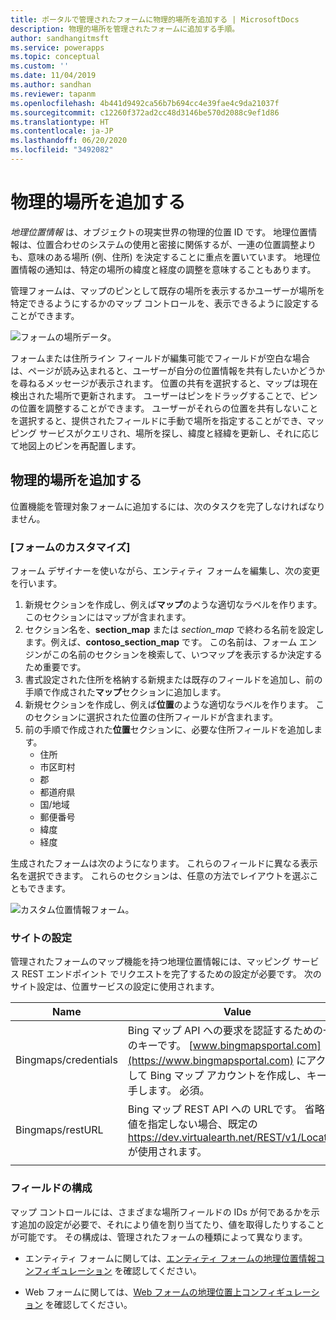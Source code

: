 ```yaml
---
title: ポータルで管理されたフォームに物理的場所を追加する | MicrosoftDocs
description: 物理的場所を管理されたフォームに追加する手順。
author: sandhangitmsft
ms.service: powerapps
ms.topic: conceptual
ms.custom: ''
ms.date: 11/04/2019
ms.author: sandhan
ms.reviewer: tapanm
ms.openlocfilehash: 4b441d9492ca56b7b694cc4e39fae4c9da21037f
ms.sourcegitcommit: c12260f372ad2cc48d3146be570d2088c9ef1d86
ms.translationtype: HT
ms.contentlocale: ja-JP
ms.lasthandoff: 06/20/2020
ms.locfileid: "3492082"
---
```

# <a name="add-geolocation"></a>物理的場所を追加する

*地理位置情報* は、オブジェクトの現実世界の物理的位置 ID です。 地理位置情報は、位置合わせのシステムの使用と密接に関係するが、一連の位置調整よりも、意味のある場所 (例、住所) を決定することに重点を置いています。 地理位置情報の通知は、特定の場所の緯度と経度の調整を意味することもあります。

管理フォームは、マップのピンとして既存の場所を表示するかユーザーが場所を特定できるようにするかのマップ コントロールを、表示できるように設定することができます。

![フォームの場所データ。](../media/location-data-form.png "フォームの場所データ")

フォームまたは住所ライン フィールドが編集可能でフィールドが空白な場合は、ページが読み込まれると、ユーザーが自分の位置情報を共有したいかどうかを尋ねるメッセージが表示されます。 位置の共有を選択すると、マップは現在検出された場所で更新されます。 ユーザーはピンをドラッグすることで、ピンの位置を調整することができます。 ユーザーがそれらの位置を共有しないことを選択すると、提供されたフィールドに手動で場所を指定することができ、マッピング サービスがクエリされ、場所を探し、緯度と経緯を更新し、それに応じて地図上のピンを再配置します。

## <a name="add-geolocation"></a>物理的場所を追加する
位置機能を管理対象フォームに追加するには、次のタスクを完了しなければなりません。

### <a name="form-customization"></a>[フォームのカスタマイズ]
フォーム デザイナーを使いながら、エンティティ フォームを編集し、次の変更を行います。

1. 新規セクションを作成し、例えば**マップ**のような適切なラベルを作ります。 このセクションにはマップが含まれます。
2. セクション名を、**section\_map** または _section\_map_ で終わる名前を設定します。例えば、**contoso\_section\_map** です。 この名前は、フォーム エンジンがこの名前のセクションを検索して、いつマップを表示するか決定するため重要です。 
3. 書式設定された住所を格納する新規または既存のフィールドを追加し、前の手順で作成された**マップ**セクションに追加します。
4. 新規セクションを作成し、例えば**位置**のような適切なラベルを作ります。 このセクションに選択された位置の住所フィールドが含まれます。
5. 前の手順で作成された**位置**セクションに、必要な住所フィールドを追加します。 
    - 住所
    - 市区町村
    - 郡
    - 都道府県
    - 国/地域
    - 郵便番号
    - 緯度
    - 経度

生成されたフォームは次のようになります。 これらのフィールドに異なる表示名を選択できます。 これらのセクションは、任意の方法でレイアウトを選ぶこともできます。

![カスタム位置情報フォーム。](../media/custom-geolocation-form.png "カスタム位置情報フォーム")

### <a name="site-settings"></a>サイトの設定
管理されたフォームのマップ機能を持つ地理位置情報には、マッピング サービス REST エンドポイント でリクエストを完了するための設定が必要です。 次のサイト設定は、位置サービスの設定に使用されます。

|Name|Value|
|---|---|
|Bingmaps/credentials|Bing マップ API への要求を認証するための一意のキーです。 [www.bingmapsportal.com](https://www.bingmapsportal.com) にアクセスして Bing マップ アカウントを作成し、キーを入手します。 必須。|
|Bingmaps/restURL|Bing マップ REST API への URLです。 省略可。 値を指定しない場合、既定の https://dev.virtualearth.net/REST/v1/Locations が使用されます。|
| |

### <a name="field-configurations"></a>フィールドの構成
マップ コントロールには、さまざまな場所フィールドの IDs が何であるかを示す追加の設定が必要で、それにより値を割り当てたり、値を取得したりすることが可能です。 その構成は、管理されたフォームの種類によって異なります。

- エンティティ フォームに関しては、[エンティティ フォームの地理位置情報コンフィギュレーション](entity-forms.md#geolocation-configuration-for-entity-forms) を確認してください。

- Web フォームに関しては、[Web フォームの地理位置上コンフィギュレーション](web-form-properties.md#geolocation-configuration-for-web-form) を確認してください。
